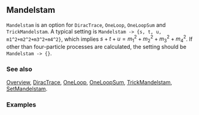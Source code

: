 ```mathematica
 
```

## Mandelstam

`Mandelstam` is an option for `DiracTrace`, `OneLoop`, `OneLoopSum` and `TrickMandelstam`.  A typical setting is `Mandelstam -> {s, t, u, m1^2+m2^2+m3^2+m4^2}`, which implies $s + t + u = m_1^2+m_2^2+m_3^2+m_4^2$. If other than four-particle processes are calculated, the setting should be `Mandelstam -> {}`.

### See also

[Overview](Extra/FeynCalc.md), [DiracTrace](DiracTrace.md), [OneLoop](OneLoop.md), [OneLoopSum](OneLoopSum.md), [TrickMandelstam](TrickMandelstam.md), [SetMandelstam](SetMandelstam.md).

### Examples